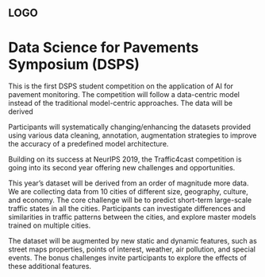 ## LOGO
# Data Science for Pavements Symposium (DSPS)
This is the first DSPS student competition on the application of AI for pavement monitoring. The competition will follow a data-centric model instead of the traditional model-centric approaches. The data will be derived 

Participants will systematically changing/enhancing the datasets provided using various data cleaning, annotation, augmentation strategies to improve the accuracy of a predefined model architecture.
 

Building on its success at NeurIPS 2019, the Traffic4cast competition is going into its second year offering new challenges and opportunities. 

This year’s dataset will be derived from an order of magnitude more data. We are collecting data from 10 cities of different size, geography, culture, and economy. The core challenge will be to predict short-term large-scale traffic states in all the cities. Participants can investigate differences and similarities in traffic patterns between the cities, and explore master models trained on multiple cities. 

The dataset will be augmented by new static and dynamic features, such as street maps properties, points of interest, weather, air pollution, and special events. The bonus challenges invite participants to explore the effects of these additional features.
